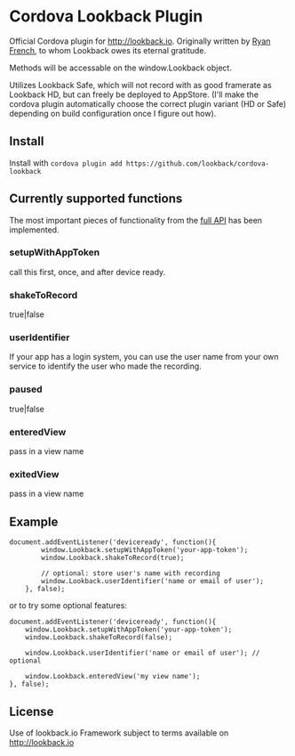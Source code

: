 Cordova Lookback Plugin
=======================

Official Cordova plugin for http://lookback.io. Originally written by
[Ryan French](https://github.com/RYFN), to whom Lookback owes its eternal
gratitude.

Methods will be accessable on the window.Lookback object.

Utilizes Lookback Safe, which will not record with as good framerate as Lookback
HD, but can freely be deployed to AppStore. (I'll make the cordova plugin
automatically choose the correct plugin variant (HD or Safe) depending on
build configuration once I figure out how).

Install
-------

Install with `cordova plugin add https://github.com/lookback/cordova-lookback`

Currently supported functions
-----------------------------

The most important pieces of functionality from the
[full API](https://s3-eu-west-1.amazonaws.com/lookback-public/docs/ios/1.2.0/Lookback_h/Classes/Lookback/index.html#//apple_ref/occ/cl/Lookback)
has been implemented.

### setupWithAppToken
call this first, once, and after device ready.

### shakeToRecord
true|false

### userIdentifier
If your app has a login system, you can use the user name from your own service to identify the user who made the recording.

### paused
true|false

### enteredView
pass in a view name

### exitedView
pass in a view name

Example
-------

    document.addEventListener('deviceready', function(){
            window.Lookback.setupWithAppToken('your-app-token');
            window.Lookback.shakeToRecord(true);
            
            // optional: store user's name with recording
            window.Lookback.userIdentifier('name or email of user'); 
        }, false);

or to try some optional features:

    document.addEventListener('deviceready', function(){
        window.Lookback.setupWithAppToken('your-app-token');
        window.Lookback.shakeToRecord(false);
        
        window.Lookback.userIdentifier('name or email of user'); // optional
        
        window.Lookback.enteredView('my view name');
    }, false);

License
-------

Use of lookback.io Framework subject to terms available on http://lookback.io

